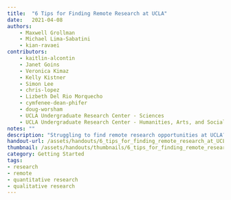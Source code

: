 ```yaml
---
title:  "6 Tips for Finding Remote Research at UCLA"
date:   2021-04-08
authors: 
    - Maxwell Grollman
    - Michael Lima-Sabatini
    - kian-ravaei
contributors: 
    - kaitlin-alcontin
    - Janet Goins
    - Veronica Kimaz
    - Kelly Kistner
    - Simon Lee
    - chris-lopez
    - Lizbeth Del Rio Morquecho
    - cymfenee-dean-phifer
    - doug-worsham
    - UCLA Undergraduate Research Center - Sciences
    - UCLA Undergraduate Research Center - Humanities, Arts, and Social Sciences
notes: ""
description: "Struggling to find remote research opportunities at UCLA? Try these tips!"
handout-url: /assets/handouts/6_tips_for_finding_remote_research_at_UCLA.pdf
thumbnail: /assets/handouts/thumbnails/6_tips_for_finding_remote_research_at_UCLA.jpeg  
category: Getting Started
tags:
- research
- remote
- quantitative research
- qualitative research
---
```

<!-- <p style="margin-bottom: 5 px;">
  <a href="https://drive.google.com/file/d/1EYLd-inspQlx9wHNUG7HYErn_sGQDgWa/view?usp=sharing">Here is a link to an accessible version of this handout.</a>
</p> -->
